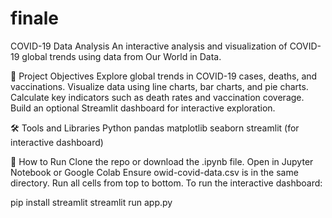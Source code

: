 # finale

COVID-19 Data Analysis
An interactive analysis and visualization of COVID-19 global trends using data from Our World in Data.

🧠 Project Objectives
Explore global trends in COVID-19 cases, deaths, and vaccinations.
Visualize data using line charts, bar charts, and pie charts.
Calculate key indicators such as death rates and vaccination coverage.
Build an optional Streamlit dashboard for interactive exploration.

🛠️ Tools and Libraries
Python
pandas
matplotlib
seaborn
streamlit (for interactive dashboard)

🚀 How to Run
Clone the repo or download the .ipynb file.
Open in Jupyter Notebook or Google Colab
Ensure owid-covid-data.csv is in the same directory.
Run all cells from top to bottom.
To run the interactive dashboard:

pip install streamlit
streamlit run app.py
